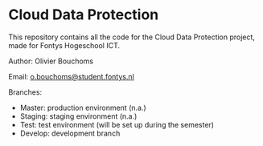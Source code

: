 # Cloud Data Protection

This repository contains all the code for the Cloud Data Protection project, made for Fontys Hogeschool ICT.

Author: Olivier Bouchoms

Email: o.bouchoms@student.fontys.nl

Branches:

* Master: production environment (n.a.)
* Staging: staging environment (n.a.)
* Test: test environment (will be set up during the semester)
* Develop: development branch
